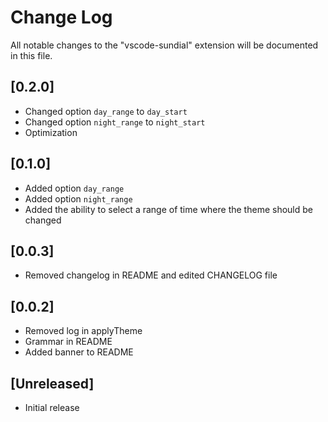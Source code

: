 # Change Log

All notable changes to the "vscode-sundial" extension will be documented in this file.

## [0.2.0]
- Changed option `day_range` to `day_start`
- Changed option `night_range` to `night_start`
- Optimization

## [0.1.0]
- Added option `day_range`
- Added option `night_range`
- Added the ability to select a range of time where the theme should be changed

## [0.0.3]
- Removed changelog in README and edited CHANGELOG file

## [0.0.2]
- Removed log in applyTheme
- Grammar in README
- Added banner to README

## [Unreleased]
- Initial release